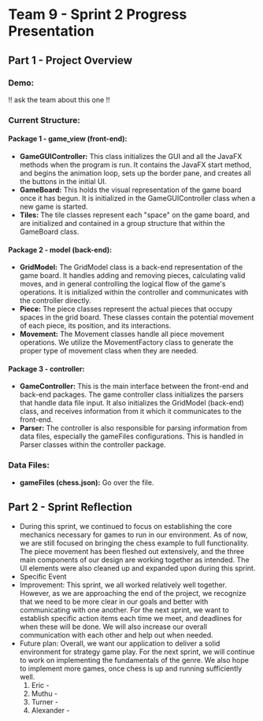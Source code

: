# Team 9 - Sprint 2 Progress Presentation

## Part 1 - Project Overview
### Demo:
!! ask the team about this one !!

### Current Structure:
#### Package 1 - game_view (front-end):

- **GameGUIController:** This class initializes the GUI and all the JavaFX methods when the program is run. It contains the JavaFX start method, and begins the animation loop, sets up the border pane, and creates all the buttons in the initial UI. 
- **GameBoard:** This holds the visual representation of the game board once it has begun. It is initialized in the GameGUIController class when a new game is started.
- **Tiles:** The tile classes represent each "space" on the game board, and are initialized and contained in a group structure that within the GameBoard class.
#### Package 2 - model (back-end):

- **GridModel:** The GridModel class is a back-end representation of the game board. It handles adding and removing pieces, calculating valid moves, and in general controlling the logical flow of the game's operations. It is initialized within the controller and communicates with the controller directly. 
- **Piece:** The piece classes represent the actual pieces that occupy spaces in the grid board. These classes contain the potential movement of each piece, its position, and its interactions. 
- **Movement:** The Movement classes handle all piece movement operations. We utilize the MovementFactory class to generate the proper type of movement class when they are needed. 

#### Package 3 - controller:

- **GameController:** This is the main interface between the front-end and back-end packages. The game controller class initializes the parsers that handle data file input. It also initializes the GridModel (back-end) class, and receives information from it which it communicates to the front-end. 
- **Parser:** The controller is also responsible for parsing information from data files, especially the gameFiles configurations. This is handled in Parser classes within the controller package. 

### Data Files:
- **gameFiles (chess.json):** Go over the file. 


## Part 2 - Sprint Reflection  
- During this sprint, we continued to focus on establishing the core mechanics necessary for games to run in our environment. As of now, we are still focused on bringing the chess example to full functionality. The piece movement has been fleshed out extensively, and the three main components of our design are working together as intended. The UI elements were also cleaned up and expanded upon during this sprint.
- Specific Event
- Improvement: This sprint, we all worked relatively well together. However, as we are approaching the end of the project, we recognize that we need to be more clear in our goals and better with communicating with one another. For the next sprint, we want to establish specific action items each time we meet, and deadlines for when these will be done. We will also increase our overall communication with each other and help out when needed.
- Future plan: Overall, we want our application to deliver a solid environment for strategy game play. For the next sprint, we will continue to work on implementing the fundamentals of the genre. We also hope to implement more games, once chess is up and running sufficiently well.
    1. Eric -
    2. Muthu -
    3. Turner - 
    4. Alexander - 